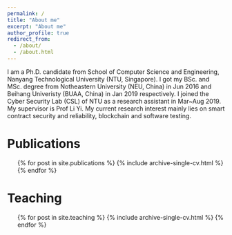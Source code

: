 ```yaml
---
permalink: /
title: "About me"
excerpt: "About me"
author_profile: true
redirect_from: 
  - /about/
  - /about.html
---
```


I am a Ph.D. candidate from School of Computer Science and Engineering, Nanyang Technological University (NTU, Singapore). 
I got my BSc. and MSc. degree from Notheastern University (NEU, China) in Jun 2016 and Beihang Univeristy (BUAA, China) in Jan 2019 respectively.
I joined the Cyber Security Lab (CSL) of NTU as a research assistant in Mar~Aug 2019. 
My supervisor is Prof Li Yi. 
My current research interest mainly lies on smart contract security and reliability, blockchain and software testing.

Publications
======
  <ul>{% for post in site.publications %}
    {% include archive-single-cv.html %}
  {% endfor %}</ul>

Teaching
======
  <ul>{% for post in site.teaching %}
    {% include archive-single-cv.html %}
  {% endfor %}</ul>
